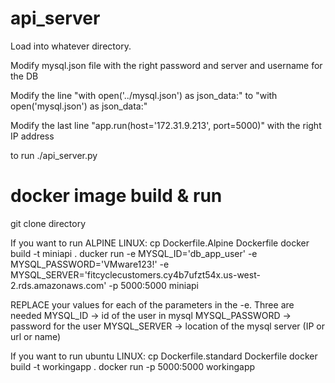 # api_server

Load into whatever directory.


Modify mysql.json file with the right password and server and username for the DB


Modify the line "with open('../mysql.json') as json_data:" to "with open('mysql.json') as json_data:"


Modify the last line "app.run(host='172.31.9.213', port=5000)" with the right IP address


to run  ./api_server.py 


# docker image build & run

git clone directory

If you want to run ALPINE LINUX:
cp Dockerfile.Alpine Dockerfile
docker build -t miniapi .
ducker run -e MYSQL_ID='db_app_user' -e MYSQL_PASSWORD='VMware123!' -e MYSQL_SERVER='fitcyclecustomers.cy4b7ufzt54x.us-west-2.rds.amazonaws.com' -p 5000:5000 miniapi

REPLACE your values for each of the parameters in the -e. Three are needed
MYSQL_ID -> id of the user in mysql
MYSQL_PASSWORD -> password for the user
MYSQL_SERVER -> location of the mysql server (IP or url or name)

If you want to run ubuntu LINUX:
cp Dockerfile.standard Dockerfile
docker build -t workingapp .
docker run -p 5000:5000 workingapp





